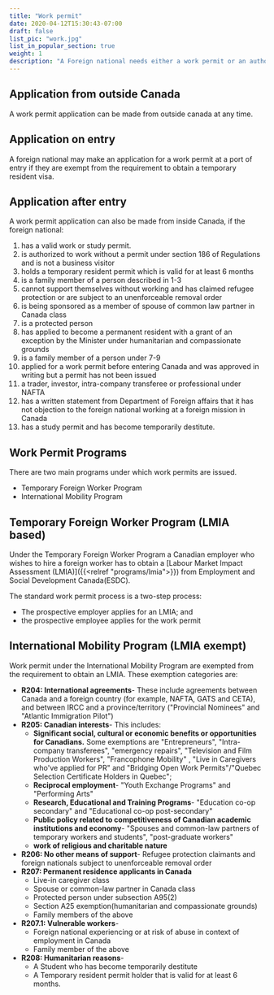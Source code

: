 ```yaml
---
title: "Work permit"
date: 2020-04-12T15:30:43-07:00
draft: false
list_pic: "work.jpg"
list_in_popular_section: true
weight: 1
description: "A Foreign national needs either a work permit or an authorization to work without a permit to be allowed to work in Canada."
---
```

## Application from outside Canada

A work permit application can be made from outside canada at any time.

## Application on entry 

A foreign national may make an application for a work permit at a port of entry if they are exempt from the requirement to obtain a temporary resident visa.

## Application after entry

A work permit application can also be made from inside Canada, if the foreign national:

1. has a valid work or study permit.
2. is authorized to work without a permit under section 186 of Regulations and is not a business visitor
3. holds a temporary resident permit which is valid for at least 6 months
4. is a family member of a person described in 1-3
5. cannot support themselves without working and has claimed refugee protection or are subject to an unenforceable removal order
6. is being sponsored as a member of spouse of common law partner in Canada class
7. is a protected person
8. has applied to become a permanent resident with a grant of an exception by the Minister under humanitarian and compassionate grounds
9. is a family member of a person under 7-9
10. applied for a work permit before entering Canada and was approved in writing but a permit has not been issued
11. a trader, investor, intra-company transferee or professional under NAFTA
12. has a written statement from Department of Foreign affairs that it has not objection to the foreign national working at a foreign mission in Canada
13. has a study permit and has become temporarily destitute.


## Work Permit Programs

There are two main programs under which work permits are issued.

* Temporary Foreign Worker Program
* International Mobility Program

## Temporary Foreign Worker Program (LMIA based)

Under the Temporary Foreign Worker Program a Canadian employer who wishes to hire a foreign worker has to obtain a [Labour Market Impact Assessment (LMIA)]({{<relref "programs/lmia">}}) from Employment and Social Development Canada(ESDC). 

The standard work permit process is a two-step process:

* The prospective employer applies for an LMIA; and
* the prospective employee applies for the work permit

## International Mobility Program (LMIA exempt)

Work permit under the International Mobility Program are exempted from the requirement to obtain an LMIA. These exemption categories are:

* **R204: International agreements**- These include agreements between Canada and a foreign country (for example, NAFTA, GATS and CETA), and between IRCC and a province/territory ("Provincial Nominees" and "Atlantic Immigration Pilot")
* **R205: Canadian interests**- This includes:
  * **Significant social, cultural or economic benefits or opportunities for Canadians.** Some exemptions are "Entrepreneurs", "Intra-company transferees", "emergency repairs", "Television and Film Production Workers", "Francophone Mobility" , "Live in Caregivers who've applied for PR" and "Bridging Open Work Permits"/"Quebec Selection Certificate Holders in Quebec";
  * **Reciprocal employment**- "Youth Exchange Programs" and "Performing Arts"
  * **Research, Educational and Training Programs**- "Education co-op secondary" and "Educational co-op post-secondary"
  * **Public policy related to competitiveness of Canadian academic institutions and economy**- "Spouses and common-law partners of temporary workers and students", "post-graduate workers"
  * **work of religious and charitable nature**
* **R206: No other means of support**- Refugee protection claimants and foreign nationals subject to unenforceable removal order
* **R207: Permanent residence applicants in Canada**
  * Live-in caregiver class
  * Spouse or common-law partner in Canada class
  * Protected person under subsection A95(2)
  * Section A25 exemption(humanitarian and compassionate grounds)
  * Family members of the above
* **R207.1: Vulnerable workers**- 
  * Foreign national experiencing or at risk of abuse in context of  employment in Canada
  * Family member of the above
* **R208: Humanitarian reasons**- 
  * A Student who has become temporarily destitute
  * A Temporary resident permit holder that is valid for at least 6 months.